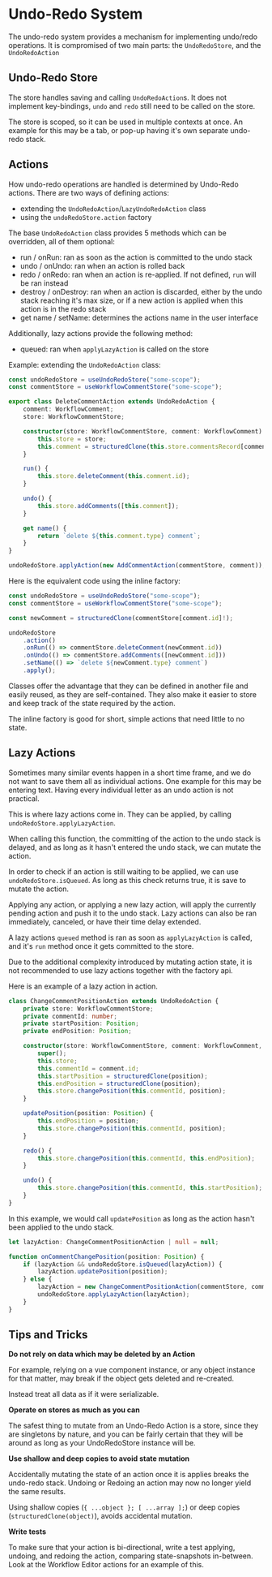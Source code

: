 # Undo-Redo System

The undo-redo system provides a mechanism for implementing undo/redo operations.
It is compromised of two main parts: the `UndoRedoStore`, and the `UndoRedoAction`

## Undo-Redo Store

The store handles saving and calling `UndoRedoAction`s.
It does not implement key-bindings, `undo` and `redo` still need to be called on the store.

The store is scoped, so it can be used in multiple contexts at once.
An example for this may be a tab, or pop-up having it's own separate undo-redo stack.

## Actions

How undo-redo operations are handled is determined by Undo-Redo actions.
There are two ways of defining actions:

- extending the `UndoRedoAction`/`LazyUndoRedoAction` class
- using the `undoRedoStore.action` factory

The base `UndoRedoAction` class provides 5 methods which can be overridden, all of them optional:

- run / onRun: ran as soon as the action is committed to the undo stack
- undo / onUndo: ran when an action is rolled back
- redo / onRedo: ran when an action is re-applied. If not defined, `run` will be ran instead
- destroy / onDestroy: ran when an action is discarded, either by the undo stack reaching it's max size, or if a new action is applied when this action is in the redo stack
- get name / setName: determines the actions name in the user interface

Additionally, lazy actions provide the following method:

- queued: ran when `applyLazyAction` is called on the store

Example: extending the `UndoRedoAction` class:

```ts
const undoRedoStore = useUndoRedoStore("some-scope");
const commentStore = useWorkflowCommentStore("some-scope");

export class DeleteCommentAction extends UndoRedoAction {
    comment: WorkflowComment;
    store: WorkflowCommentStore;

    constructor(store: WorkflowCommentStore, comment: WorkflowComment) {
        this.store = store;
        this.comment = structuredClone(this.store.commentsRecord[comment.id]!);
    }

    run() {
        this.store.deleteComment(this.comment.id);
    }

    undo() {
        this.store.addComments([this.comment]);
    }

    get name() {
        return `delete ${this.comment.type} comment`;
    }
}

undoRedoStore.applyAction(new AddCommentAction(commentStore, comment));
```

Here is the equivalent code using the inline factory:

```ts
const undoRedoStore = useUndoRedoStore("some-scope");
const commentStore = useWorkflowCommentStore("some-scope");

const newComment = structuredClone(commentStore[comment.id]!);

undoRedoStore
    .action()
    .onRun(() => commentStore.deleteComment(newComment.id))
    .onUndo(() => commentStore.addComments([newComment.id]))
    .setName(() => `delete ${newComment.type} comment`)
    .apply();
```

Classes offer the advantage that they can be defined in another file and easily reused, as they are self-contained.
They also make it easier to store and keep track of the state required by the action.

The inline factory is good for short, simple actions that need little to no state.

## Lazy Actions

Sometimes many similar events happen in a short time frame, and we do not want to save them all as individual actions.
One example for this may be entering text. Having every individual letter as an undo action is not practical.

This is where lazy actions come in. They can be applied, by calling `undoRedoStore.applyLazyAction`.

When calling this function, the committing of the action to the undo stack is delayed, and as long as it hasn't entered the undo stack, we can mutate the action.

In order to check if an action is still waiting to be applied, we can use `undoRedoStore.isQueued`.
As long as this check returns true, it is save to mutate the action.

Applying any action, or applying a new lazy action, will apply the currently pending action and push it to the undo stack.
Lazy actions can also be ran immediately, canceled, or have their time delay extended.

A lazy actions `queued` method is ran as soon as `applyLazyAction` is called, and it's `run` method once it gets committed to the store.

Due to the additional complexity introduced by mutating action state, it is not recommended to use lazy actions together with the factory api.

Here is an example of a lazy action in action.

```ts
class ChangeCommentPositionAction extends UndoRedoAction {
    private store: WorkflowCommentStore;
    private commentId: number;
    private startPosition: Position;
    private endPosition: Position;

    constructor(store: WorkflowCommentStore, comment: WorkflowComment, position: Position) {
        super();
        this.store;
        this.commentId = comment.id;
        this.startPosition = structuredClone(position);
        this.endPosition = structuredClone(position);
        this.store.changePosition(this.commentId, position);
    }

    updatePosition(position: Position) {
        this.endPosition = position;
        this.store.changePosition(this.commentId, position);
    }

    redo() {
        this.store.changePosition(this.commentId, this.endPosition);
    }

    undo() {
        this.store.changePosition(this.commentId, this.startPosition);
    }
}
```

In this example, we would call `updatePosition` as long as the action hasn't been applied to the undo stack.

```ts
let lazyAction: ChangeCommentPositionAction | null = null;

function onCommentChangePosition(position: Position) {
    if (lazyAction && undoRedoStore.isQueued(lazyAction)) {
        lazyAction.updatePosition(position);
    } else {
        lazyAction = new ChangeCommentPositionAction(commentStore, comment, position);
        undoRedoStore.applyLazyAction(lazyAction);
    }
}
```

## Tips and Tricks

**Do not rely on data which may be deleted by an Action**

For example, relying on a vue component instance, or any object instance for that matter, may break if the object gets deleted and re-created.

Instead treat all data as if it were serializable.

**Operate on stores as much as you can**

The safest thing to mutate from an Undo-Redo Action is a store, since they are singletons by nature,
and you can be fairly certain that they will be around as long as your UndoRedoStore instance will be.

**Use shallow and deep copies to avoid state mutation**

Accidentally mutating the state of an action once it is applies breaks the undo-redo stack.
Undoing or Redoing an action may now no longer yield the same results.

Using shallow copies (`{ ...object }; [ ...array ];`) or deep copies (`structuredClone(object)`),
avoids accidental mutation.

**Write tests**

To make sure that your action is bi-directional, write a test applying, undoing, and redoing the action, comparing state-snapshots in-between. Look at the Workflow Editor actions for an example of this.
